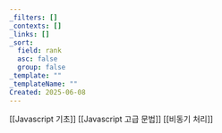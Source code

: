 ```yaml
---
_filters: []
_contexts: []
_links: []
_sort:
  field: rank
  asc: false
  group: false
_template: ""
_templateName: ""
Created: 2025-06-08
---
```

[[Javascript 기초]]
[[Javascript 고급 문법]]
[[비동기 처리]]
